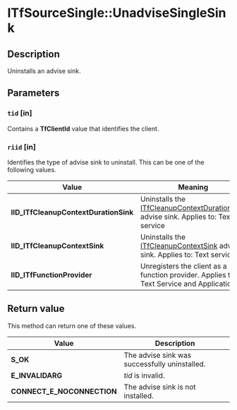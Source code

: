 # ITfSourceSingle::UnadviseSingleSink

## Description

Uninstalls an advise sink.

## Parameters

### `tid` [in]

Contains a **TfClientId** value that identifies the client.

### `riid` [in]

Identifies the type of advise sink to uninstall. This can be one of the following values.

| Value | Meaning |
| --- | --- |
| **IID_ITfCleanupContextDurationSink** | Uninstalls the [ITfCleanupContextDurationSink](https://learn.microsoft.com/windows/desktop/api/msctf/nn-msctf-itfcleanupcontextdurationsink) advise sink. Applies to: Text service |
| **IID_ITfCleanupContextSink** | Uninstalls the [ITfCleanupContextSink](https://learn.microsoft.com/windows/desktop/api/msctf/nn-msctf-itfcleanupcontextsink) advise sink. Applies to: Text service |
| **IID_ITfFunctionProvider** | Unregisters the client as a function provider. Applies to: Text Service and Application |

## Return value

This method can return one of these values.

| Value | Description |
| --- | --- |
| **S_OK** | The advise sink was successfully uninstalled. |
| **E_INVALIDARG** | *tid* is invalid. |
| **CONNECT_E_NOCONNECTION** | The advise sink is not installed. |